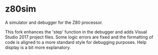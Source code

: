 z80sim
======

A simulator and debugger for the Z80 processor.

This fork enhances the 'step' function in the debugger
and adds Visual Studio 2017 project files.
Some logic errors are fixed and the formatting of
code is aligned to a more standard style for debugging
purposes.
Help display is a bit more explanatory.
